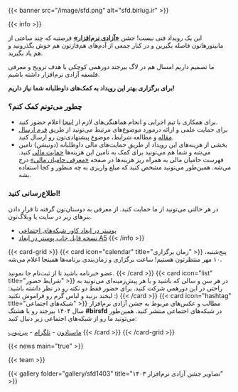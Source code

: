 ---
---

{{< banner src="/image/sfd.png" alt="sfd.birlug.ir" >}}

{{< info >}}

این یک رویداد فنی نیست! جشن [**«آزادی نرم‌افزار»**](https://digitalfreedoms.org/fa/sfd) فرصتیه که چند ساعتی از مانیتورهاتون فاصله بگیرین و در کنار جمعی از آدم‌های هم‌فازتون هم خوش بگذرونید و هم یاد بگیرید.

ما تصمیم داریم امسال هم در لاگ بیرجند دورهمی کوچکی با هدف ترویج و معرفی فلسفه آزادی نرم‌افزار داشته باشیم.

**برای برگزاری بهتر این رویداد به کمک‌های داوطلبانه شما نیاز داریم!**

### چطور می‌تونم کمک کنم؟

- برای همکاری با تیم اجرایی و انجام هماهنگی‌های لازم از [اینجا](/staff) اعلام حضور کنید.
- برای حمایت علمی و ارائه درمورد موضوع‌های مرتبط می‌تونید از طریق [فرم ارسال مقاله](/call-for-paper) و مطالعه شرایط، موضوع پیشنهادی‌تون رو ارسال کنید.
- بخشی از هزینه‌های این رویداد از طریق حمایت‌های مالی داوطلبانه (دونیشن) تامین می‌شه و شما هم می‌تونید برای کمک به تامین این هزینه‌ها [حمایت مالی](/donation) کنید. فهرست حامیان مالی به همراه ریز هزینه‌ها در صفحه [«معرفی حامیان مالی»](/sponsors) درج می‌شه. همین‌طور می‌تونید مشخص کنید که مبلغ واریزی به چه منظور و کجا استفاده بشه.

### اطلاع‌رسانی کنید!
در هر حالتی می‌تونید از ما حمایت کنید. از معرفی به دوستان‌تون گرفته تا قرار دادن بنرهای زیر در سایت یا وبلاگ‌تون.
- [پوستر در ابعاد کاور شبکه‌های اجتماعی](/image/poster/sfd-social.png)
- [نسخه قابل چاپ پوستر در ابعاد A5](/image/poster/sfd-a5.png)
{{< /info >}}

{{< card-grid >}}
{{< card icon="calendar" title="زمان برگزاری" >}}
پنج‌شنبه، ۱۰ مهر منتظرتون هستیم!
ساعت برگزاری و زمان‌بندی برنامه‌ها همینجا اعلام می‌شه.

عضو خبرنامه باشید تا از ثبت‌نام جا نمونید.
{{< /card >}}
{{< card icon="list" title="شرایط حضور" >}}
در هر سن و سالی که باشید و با هر پیش‌زمینه‌ای می‌تونید به راحتی در این دورهمی شرکت کنید. برای حضور فقط دو نکته رو در نظر داشته باشید:
لبخند بزنید و لباس گرم رو فراموش نکنید :)
{{< /card >}}
{{< card icon="hashtag" title="شبکه‌های اجتماعی" >}}
مطالب و عکس‌های مربوط به جشن آزادی نرم‌افزار سال ۱۴۰۴ بیرجند رو با هشتگ **#birsfd** در شبکه‌های اجتماعی منتشر کنید. همین‌طور می‌تونید ما رو از شبکه‌های اجتماعی زیر دنبال کنید:

[ماستادون](khiar.net/@BirLug) - [تلگرام](https://t.me/birlug) - [پیرتیوب](https://tubedu.org/c/birlug)
{{< /card >}}
{{< /card-grid >}}

{{< news main="true" >}}

{{< team >}}

{{< gallery folder="gallery/sfd1403" title="تصاویر جشن آزادی نرم‌افزار ۱۴۰۳" >}}
